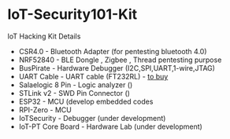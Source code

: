 # IoT-Security101-Kit
IoT Hacking Kit Details

  - CSR4.0            - Bluetooth Adapter (for pentesting bluetooth 4.0) 
  - NRF52840          - BLE Dongle , Zigbee , Thread pentesting purpose
  - BusPirate         - Hardware Debugger (I2C,SPI,UART,1-wire,JTAG)
  - UART Cable        - UART cable (FT232RL)  - [to buy](https://robu.in/product/pl2303hxd-6pin-usb-ttl-rs232-convert-serial-cable/)
  - Salaelogic 8 Pin  - Logic analyzer ()
  - STLink v2         - SWD Pin Connector ()
  - ESP32             - MCU (develop embedded codes 
  - RPI-Zero          - MCU
  - IoTSecurity       - Debugger (under development)
  - IoT-PT Core Board    - Hardware Lab (under development)
